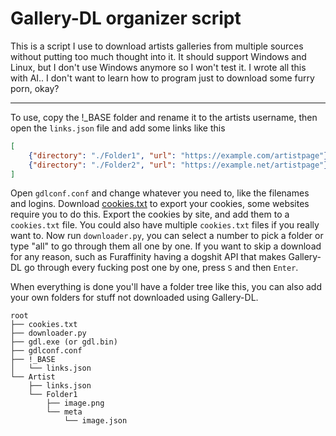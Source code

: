 # Gallery-DL organizer script
This is a script I use to download artists galleries from multiple sources without putting too much thought into it.
It should support Windows and Linux, but I don't use Windows anymore so I won't test it.
I wrote all this with AI.. I don't want to learn how to program just to download some furry porn, okay?

---

To use, copy the !_BASE folder and rename it to the artists username, then open the `links.json` file and add some links like this
```json
[
    {"directory": "./Folder1", "url": "https://example.com/artistpage"},
    {"directory": "./Folder2", "url": "https://example.net/artistpage"}
]
```
Open `gdlconf.conf` and change whatever you need to, like the filenames and logins. Download [cookies.txt](https://github.com/hrdl-github/cookies-txt) to export your cookies, some websites require you to do this. Export the cookies by site, and add them to a `cookies.txt` file. You could also have multiple `cookies.txt` files if you really want to.
Now run `downloader.py`, you can select a number to pick a folder or type "all" to go through them all one by one. If you want to skip a download for any reason, such as Furaffinity having a dogshit API that makes Gallery-DL go through every fucking post one by one, press `S` and then `Enter`.

When everything is done you'll have a folder tree like this, you can also add your own folders for stuff not downloaded using Gallery-DL.
```
root
├── cookies.txt
├── downloader.py
├── gdl.exe (or gdl.bin)
├── gdlconf.conf
├── !_BASE
│   └── links.json
└── Artist
    ├── links.json
    └── Folder1
        ├── image.png
        └── meta
            └── image.json
```
